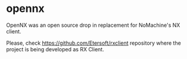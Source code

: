 # opennx
OpenNX was an open source drop in replacement for NoMachine's NX client.

Please, check https://github.com/Etersoft/rxclient repository where the project is being developed as RX Client.

